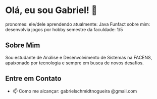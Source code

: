 # Olá, eu sou Gabriel! 👋

pronomes: ele/dele
aprendendo atualmente: Java
Funfact sobre mim: desenvolvia jogos por hobby
semestre da faculdade: 1/5

## Sobre Mim
Sou estudante de Análise e Desenvolvimento de Sistemas na FACENS, apaixonado por tecnologia e sempre em busca de novos desafios. 

## Entre em Contato
- 📫 Como me alcançar: gabrielschmidtnogueira @gmail.com